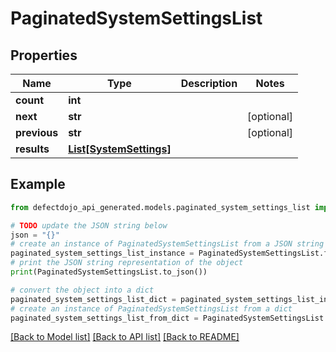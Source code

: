 # PaginatedSystemSettingsList


## Properties

Name | Type | Description | Notes
------------ | ------------- | ------------- | -------------
**count** | **int** |  | 
**next** | **str** |  | [optional] 
**previous** | **str** |  | [optional] 
**results** | [**List[SystemSettings]**](SystemSettings.md) |  | 

## Example

```python
from defectdojo_api_generated.models.paginated_system_settings_list import PaginatedSystemSettingsList

# TODO update the JSON string below
json = "{}"
# create an instance of PaginatedSystemSettingsList from a JSON string
paginated_system_settings_list_instance = PaginatedSystemSettingsList.from_json(json)
# print the JSON string representation of the object
print(PaginatedSystemSettingsList.to_json())

# convert the object into a dict
paginated_system_settings_list_dict = paginated_system_settings_list_instance.to_dict()
# create an instance of PaginatedSystemSettingsList from a dict
paginated_system_settings_list_from_dict = PaginatedSystemSettingsList.from_dict(paginated_system_settings_list_dict)
```
[[Back to Model list]](../README.md#documentation-for-models) [[Back to API list]](../README.md#documentation-for-api-endpoints) [[Back to README]](../README.md)


